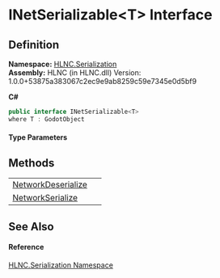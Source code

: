 # INetSerializable&lt;T&gt; Interface




## Definition
**Namespace:** <a href="N_HLNC_Serialization">HLNC.Serialization</a>  
**Assembly:** HLNC (in HLNC.dll) Version: 1.0.0+53875a383067c2ec9e9ab8259c59e7345e0d5bf9

**C#**
``` C#
public interface INetSerializable<T>
where T : GodotObject

```



#### Type Parameters
<dl><dt /><dd /></dl>

## Methods
<table>
<tr>
<td><a href="M_HLNC_Serialization_INetSerializable_1_NetworkDeserialize">NetworkDeserialize</a></td>
<td> </td></tr>
<tr>
<td><a href="M_HLNC_Serialization_INetSerializable_1_NetworkSerialize">NetworkSerialize</a></td>
<td> </td></tr>
</table>

## See Also


#### Reference
<a href="N_HLNC_Serialization">HLNC.Serialization Namespace</a>  
